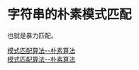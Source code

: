 # 字符串的朴素模式匹配

也就是暴力匹配。

[模式匹配算法--朴素算法](http://blog.csdn.net/allenalex/article/details/11721097)  
<a href="http://blog.csdn.net/allenalex/article/details/11721097" target="_blank">模式匹配算法--朴素算法</a>
